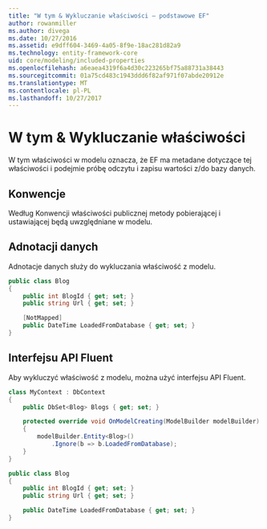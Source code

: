 ```yaml
---
title: "W tym & Wykluczanie właściwości — podstawowe EF"
author: rowanmiller
ms.author: divega
ms.date: 10/27/2016
ms.assetid: e9dff604-3469-4a05-8f9e-18ac281d82a9
ms.technology: entity-framework-core
uid: core/modeling/included-properties
ms.openlocfilehash: a6eaea4319f6a4d30c223265bf75a88731a38443
ms.sourcegitcommit: 01a75cd483c1943ddd6f82af971f07abde20912e
ms.translationtype: MT
ms.contentlocale: pl-PL
ms.lasthandoff: 10/27/2017
---
```

# <a name="including--excluding-properties"></a>W tym & Wykluczanie właściwości

W tym właściwości w modelu oznacza, że EF ma metadane dotyczące tej właściwości i podejmie próbę odczytu i zapisu wartości z/do bazy danych.

## <a name="conventions"></a>Konwencje

Według Konwencji właściwości publicznej metody pobierającej i ustawiającej będą uwzględniane w modelu.

## <a name="data-annotations"></a>Adnotacji danych

Adnotacje danych służy do wykluczania właściwość z modelu.

<!-- [!code-csharp[Main](samples/core/Modeling/DataAnnotations/Samples/IgnoreProperty.cs?highlight=6)] -->
``` csharp
public class Blog
{
    public int BlogId { get; set; }
    public string Url { get; set; }

    [NotMapped]
    public DateTime LoadedFromDatabase { get; set; }
}
```

## <a name="fluent-api"></a>Interfejsu API Fluent

Aby wykluczyć właściwość z modelu, można użyć interfejsu API Fluent.

<!-- [!code-csharp[Main](samples/core/Modeling/FluentAPI/Samples/IgnoreProperty.cs?highlight=7,8)] -->
``` csharp
class MyContext : DbContext
{
    public DbSet<Blog> Blogs { get; set; }

    protected override void OnModelCreating(ModelBuilder modelBuilder)
    {
        modelBuilder.Entity<Blog>()
            .Ignore(b => b.LoadedFromDatabase);
    }
}

public class Blog
{
    public int BlogId { get; set; }
    public string Url { get; set; }

    public DateTime LoadedFromDatabase { get; set; }
}
```
